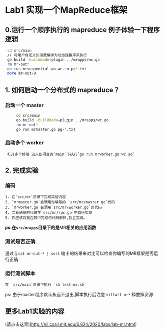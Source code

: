 # Lab1 实现一个MapReduce框架
## 0.运行一个顺序执行的 **mapreduce** 例子体验一下程序逻辑
 ```bash
  cd src/main
  // 将用户自定义的函数编译为动态连接库来执行
  go build -buildmode=plugin ../mrapps/wc.go
  rm mr-out*
  go run mrsequential.go wc.so pg*.txt
  more mr-out-0
 ```
## 1. 如何启动一个分布式的 **mapreduce**？
### 启动一个 master
```bash
     cd src/main
     go build -buildmode=plugin ../mrapps/wc.go
     rm mr-out*
     go run mrmaster.go pg-*.txt
```
###  启动多个 worker
     打开多个终端 进入到项目的`main`下执行`go run mrworker.go wc.so`
     
## 2. 完成实验
###  编码
    1. 在`src/mr`目录下完成实验内容
    2. `mrmaster.go`会调用你编写的 `src/mr/master.go`代码
    3. `mrworker.go`会调用`src/mr/worker.go`的代码
    4. 二者通信的代码在`src/mr/rpc.go`中自行实现
    5. 你应该将我在其中完成的代码删除,独立完成。

**ps:在`src/mrapps`目录下的是**MR**相关的应用函数**
 
### 测试是否正确
通过与`cat mr-out-* | sort` 输出的结果来对比可以检查你编写的MR框架是否运行正确

### 运行测试脚本
    在 `src/main`目录下执行 `sh test-mr.sh`
ps: 由于master程序默认永远不退出,脚本执行后注意 `killall mr*` 释放掉资源.

## 更多Lab1实验的内容
(请点击这里)[http://nil.csail.mit.edu/6.824/2020/labs/lab-mr.html]

    